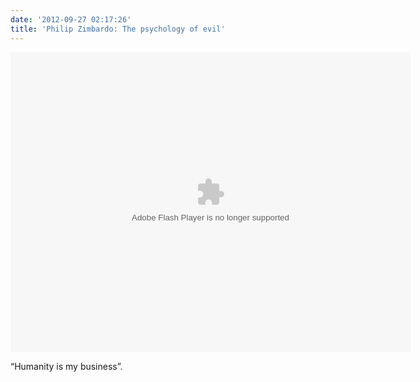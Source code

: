 ```yaml
---
date: '2012-09-27 02:17:26'
title: 'Philip Zimbardo: The psychology of evil'
---
```


<object bgcolor="#ffffff" classid="clsid:d27cdb6e-ae6d-11cf-96b8-444553540000" codebase="http://download.macromedia.com/pub/shockwave/cabs/flash/swflash.cab#version=6,0,40,0" height="480" width="640"><param name="allowFullScreen" value="true"></param><param name="allowScriptAccess" value="always"></param><param name="wmode" value="transparent"></param><param name="bgColor" value="#ffffff"></param><param name="flashvars" value="vu=http://video.ted.com/talk/stream/2008/Blank/PhilZimbardo_2008-320k.mp4&su=http://images.ted.com/images/ted/tedindex/embed-posters/PhilZimbardo-2008.embed_thumbnail.jpg&vw=512&vh=288&ap=0&ti=272&lang=en&introDuration=15330&adDuration=4000&postAdDuration=830&adKeys=talk=philip_zimbardo_on_the_psychology_of_evil;year=2008;theme=to_boldly_go;theme=how_we_learn;theme=war_and_peace;theme=how_the_mind_works;event=TED2008;tag=children;tag=crime;tag=culture;tag=education;tag=evil;tag=global+issues;tag=heroism;tag=peace;tag=prison;tag=psychology;&preAdTag=tconf.ted/embed;tile=1;sz=512x288;"></param><param name="src" value="http://video.ted.com/assets/player/swf/EmbedPlayer.swf"></param><param name="pluginspace" value="http://www.macromedia.com/go/getflashplayer"></param><param name="allowfullscreen" value="true"></param><param name="allowscriptaccess" value="always"></param><embed allowfullscreen="true" allowscriptaccess="always" bgcolor="#ffffff" flashvars="vu=http://video.ted.com/talk/stream/2008/Blank/PhilZimbardo_2008-320k.mp4&su=http://images.ted.com/images/ted/tedindex/embed-posters/PhilZimbardo-2008.embed_thumbnail.jpg&vw=512&vh=288&ap=0&ti=272&lang=en&introDuration=15330&adDuration=4000&postAdDuration=830&adKeys=talk=philip_zimbardo_on_the_psychology_of_evil;year=2008;theme=to_boldly_go;theme=how_we_learn;theme=war_and_peace;theme=how_the_mind_works;event=TED2008;tag=children;tag=crime;tag=culture;tag=education;tag=evil;tag=global+issues;tag=heroism;tag=peace;tag=prison;tag=psychology;&preAdTag=tconf.ted/embed;tile=1;sz=512x288;" height="480" pluginspace="http://www.macromedia.com/go/getflashplayer" src="http://video.ted.com/assets/player/swf/EmbedPlayer.swf" type="application/x-shockwave-flash" width="640" wmode="transparent"></embed></object>

“Humanity is my business”.


